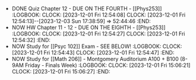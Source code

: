 - DONE Quiz Chapter 12 - DUE ON THE FOURTH - [[Phys253]]
  :LOGBOOK:
  CLOCK: [2023-12-01 Fri 12:54:08]
  CLOCK: [2023-12-01 Fri 12:54:13]--[2023-12-03 Sun 17:38:59] =>  52:44:46
  :END:
- NOW HW Chapter 11 - 12 - DUE ON THE EIGHTH - [[Phys253]]
  :LOGBOOK:
  CLOCK: [2023-12-01 Fri 12:54:27]
  CLOCK: [2023-12-01 Fri 12:54:32]
  :END:
- NOW Study for [[Psyc 102]] Exam - SEE BELOW!
  :LOGBOOK:
  CLOCK: [2023-12-01 Fri 12:54:43]
  CLOCK: [2023-12-01 Fri 12:54:47]
  :END:
- NOW Study for [[Math 206]] - Montgomery Auditorium A100 + B100 (8-9AM Friday - Finals Week)
  :LOGBOOK:
  CLOCK: [2023-12-01 Fri 15:06:21]
  CLOCK: [2023-12-01 Fri 15:06:27]
  :END: